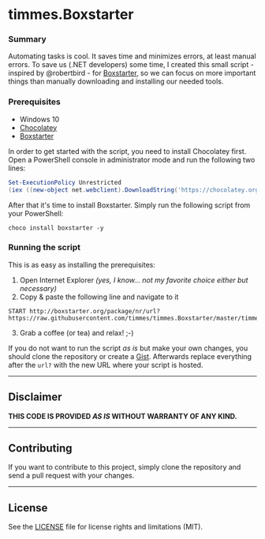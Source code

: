 # timmes.Boxstarter #

### Summary ###
Automating tasks is cool. It saves time and minimizes errors, at least manual errors. To save us (.NET developers) some time, I created this small script - inspired by @robertbird - for [Boxstarter](http://boxstarter.org/), so we can focus on more important things than manually downloading and installing our needed tools.

### Prerequisites ###
- Windows 10
- [Chocolatey](https://chocolatey.org)
- [Boxstarter](http://boxstarter.org/)

In order to get started with the script, you need to install Chocolatey first. Open a PowerShell console in administrator mode and run the following two lines:
```powershell
Set-ExecutionPolicy Unrestricted
(iex ((new-object net.webclient).DownloadString('https://chocolatey.org/install.ps1')))>$null 2>&1
```
After that it's time to install Boxstarter. Simply run the following script from your PowerShell:

```
choco install boxstarter -y
```

### Running the script ###
This is as easy as installing the prerequisites:

1. Open Internet Explorer *(yes, I know... not my favorite choice either but necessary)*
2. Copy & paste the following line and navigate to it
```
START http://boxstarter.org/package/nr/url?https://raw.githubusercontent.com/timmes/timmes.Boxstarter/master/timmes.Boxstarter.BasicDevMachineSetup.ps1
```
3. Grab a coffee (or tea) and relax! ;-)

If you do not want to run the script *as is* but make your own changes, you should clone the repository or create a [Gist](https://gist.github.com/). Afterwards replace everything after the `url?` with the new URL where your script is hosted.

----------

## Disclaimer ##
**THIS CODE IS PROVIDED *AS IS* WITHOUT WARRANTY OF ANY KIND.**

----------

## Contributing ##
If you want to contribute to this project, simply clone the repository and send a pull request with your changes.

----------

## License ##
See the [LICENSE](LICENSE.md) file for license rights and limitations (MIT).